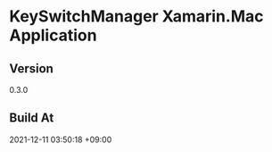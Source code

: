 KeySwitchManager Xamarin.Mac Application
==============================

## Version

0.3.0

## Build At

2021-12-11 03:50:18 +09:00
